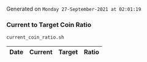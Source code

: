 Generated on `Monday 27-September-2021 at 02:01:19`

### Current to Target Coin Ratio
`current_coin_ratio.sh`

Date|Current|Target|Ratio
---|---|---|---
